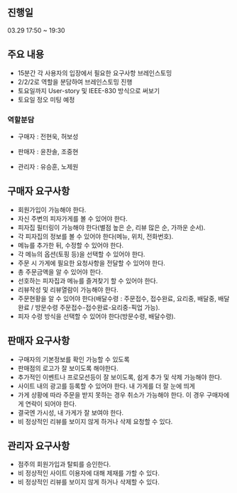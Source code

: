 ## 진행일 
03.29 17:50 ~ 19:30

## 주요 내용
- 15분간 각 사용자의 입장에서 필요한 요구사항 브레인스토밍
- 2/2/2로 역할을 분담하여 브레인스토밍 진행
- 토요일까지 User-story 및 IEEE-830 방식으로 써보기
- 토요일 정오 미팅 예정
### 역할분담
- 구매자 : 전현욱, 허보성

- 판매자 : 윤찬솔, 조중현

- 관리자 : 유승훈, 노제원

## 구매자 요구사항
- 회원가입이 가능해야 한다.
- 자신 주변의 피자가게를 볼 수 있어야 한다.
- 피자집 필터링이 가능해야 한다(별점 높은 순, 리뷰 많은 순, 가까운 순서).
- 각 피자집의 정보를 볼 수 있어야 한다(메뉴, 위치, 전화번호).
- 메뉴를 추가한 뒤, 수정할 수 있어야 한다.
- 각 메뉴의 옵션(토핑 등)을 선택할 수 있어야 한다.
- 주문 시 가게에 필요한 요청사항을 전달할 수 있어야 한다.
- 총 주문금액을 알 수 있어야 한다.
- 선호하는 피자집과 메뉴를 즐겨찾기 할 수 있어야 한다.
- 리뷰작성 및 리뷰열람이 가능해야 한다.
- 주문현황을 알 수 있어야 한다(배달수령 : 주문접수, 접수완료, 요리중, 배달중, 배달완료 / 방문수령 주문접수-접수완료-요리중-픽업 가능).
- 피자 수령 방식을 선택할 수 있어야 한다(방문수령, 배달수령).

## 판매자 요구사항
- 구매자의 기본정보를 확인 가능할 수 있도록
- 판매점의 로고가 잘 보이도록 해야한다.
- 추가적인 이벤트나 프로모션등이 잘 보이도록, 쉽게 추가 및 삭제 가능해야 한다.
- 사이트 내의 광고를 등록할 수 있어야 한다. 내 가게를 더 잘 눈에 띄게
- 가게 상황에 따라 주문을 받지 못하는 경우 취소가 가능해야 한다. 이 경우 구매자에게 연락이 되어야 한다.
- 결국엔 가시성, 내 가게가 잘 보여야 한다.
- 비 정상적인 리뷰를 보이지 않게 하거나 삭제 요청할 수 있다.

## 관리자 요구사항
- 점주의 회원가입과 탈퇴를 승인한다.
- 비 정상적인 사이트 이용자에 대해 제재를 가할 수 있다.
- 비 정상적인 리뷰를 보이지 않게 하거나 삭제할 수 있다.
